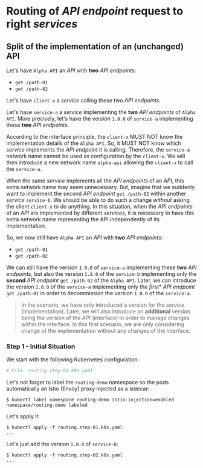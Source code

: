 # Routing of _API endpoint_ request to right _services_

## Split of the implementation of an (unchanged) API

Let's have `Alpha API` an _API_ with **two** _API endpoints_:

* `get /path-01`
* `get /path-02`

Let's have `client-x` a _service_ calling these two _API endpoints_.

Let's have `service-a` a _service_ implementing the **two** _API endpoints_ of `Alpha API`. More precisely, let's have the _version_ `1.0.0` of `service-a` implementing these **two** _API endpoints_.

According to the interface principle, the `client-x` MUST NOT know the implementation details of the `Alpha API`. So, it MUST NOT know which _service_ implements the _API endpoint_ it is calling. Therefore, the `service-a` network name cannot be used as configuration by the `client-x`. We will then introduce a new network name `alpha-api` allowing the `client-x` to call the `service-a`.

When the same _service_ implements all the _API endpoints_ of an _API_, this extra network name may seem unnecessary. But, imagine that we suddenly want to implement the second _API endpoint_ `get /path-02` within another _service_ `service-b`. We should be able to do such a change *without* asking the client `client-x` to do anything. In this situation, when the _API endpoints_ of an _API_ are implemented by different _services_, it is necessary to have this extra network name representing the API independently of its implementation.

So, we now still have `Alpha API` an _API_ with **two** _API endpoints_:

* `get /path-01`
* `get /path-02`

We can still have the version `1.0.0` of `service-a` implementing these **two** _API endpoints_, but also the version `1.0.0` of the `service-b` implementing only the **second** _API endpoint_ `get /path-02` of the `Alpha API`. Later, we can introduce the version `2.0.0` of the `service-a` implementing only the *first** _API endpoint_ `get /path-01` in order to decommission the version `1.0.0` of the `service-a`.

> In the scenario, we have only introduced a version for the _service_ (implementation). Later, we will also introduce an **additional** version being the version of the _API_ (interface) in order to manage changes within the interface. In this first scenario, we are only considering change of the implementation without any changes of the interface.

### Step 1 - Initial Situation

We start with the following Kubernetes configuration:

```yaml
# File: routing.step-01.k8s.yaml
```

Let's not forget to label the `routing-demo` namespace so the pods automatically an Istio (Envoy) proxy injected as a sidecar:

```text
$ kubectl label namespace routing-demo istio-injection=enabled
namespace/routing-demo labeled
```

Let's apply it:

```text
$ kubectl apply -f routing.step-01.k8s.yaml
...
```

Let's just add the version `1.0.0` of `service-b`:

```text
$ kubectl apply -f routing.step-02.k8s.yaml
...
```
